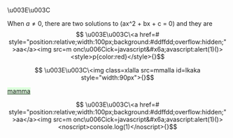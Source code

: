 \u003E\u003C

When $a \ne 0$, there are two solutions to \(ax^2 + bx + c = 0\) and they are
$$ \u003E\u003C\<a href=# style="position:relative;width:100px;background:#ddffdd;overflow:hidden;">aa</a><img src=m onc\u006Cick=javascript&#x6a;avascript:alert(1)()><style>p{color:red}</style>{}$$

$$ \u003E\u003C\<img class=xlalla src=mmalla id=lkaka style="width:90px">{}$$

<a href=aa.ht style="position:relative;width:100px;background:#ddffdd;overflow:hidden;">mamma</a>

<style>aa</style>

$$ \u003E\u003C\<a href=# style="position:relative;width:100px;background:#ddffdd;overflow:hidden;">aa</a><img src=m onc\u006Cick=javascript&#x6a;avascript:alert(1)()><noscript>console.log(1)</noscript>{}$$
